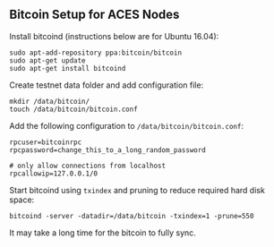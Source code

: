 ## Bitcoin Setup for ACES Nodes

Install bitcoind (instructions below are for Ubuntu 16.04):

```
sudo apt-add-repository ppa:bitcoin/bitcoin
sudo apt-get update
sudo apt-get install bitcoind
```

Create testnet data folder and add configuration file:

```
mkdir /data/bitcoin/
touch /data/bitcoin/bitcoin.conf
```

Add the following configuration to `/data/bitcoin/bitcoin.conf`:

```
rpcuser=bitcoinrpc
rpcpassword=change_this_to_a_long_random_password

# only allow connections from localhost
rpcallowip=127.0.0.1/0
```

Start bitcoind using `txindex` and pruning to reduce required hard disk space:

```
bitcoind -server -datadir=/data/bitcoin -txindex=1 -prune=550
```

It may take a long time for the bitcoin to fully sync.